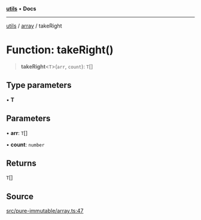 [**utils**](../../../README.md) • **Docs**

***

[utils](../../../globals.md) / [array](../README.md) / takeRight

# Function: takeRight()

> **takeRight**\<`T`\>(`arr`, `count`): `T`[]

## Type parameters

• **T**

## Parameters

• **arr**: `T`[]

• **count**: `number`

## Returns

`T`[]

## Source

[src/pure-immutable/array.ts:47](https://github.com/alpinisme/utils/blob/825f78da0ace828df12ea4d598fd95fa96ee25f5/src/pure-immutable/array.ts#L47)
